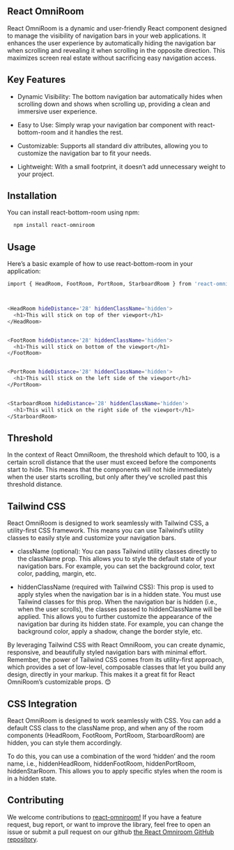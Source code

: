   ## React OmniRoom


  React OmniRoom is a dynamic and user-friendly React component designed to manage the visibility of navigation bars in your web applications. It enhances the user experience by automatically hiding the navigation bar when scrolling and revealing it when scrolling in the opposite direction. This maximizes screen real estate without sacrificing easy navigation access.

  ## Key Features

  - Dynamic Visibility: The bottom navigation bar automatically hides when scrolling down and shows when scrolling up, providing a clean and immersive user experience.

  - Easy to Use: Simply wrap your navigation bar component with react-bottom-room and it handles the rest.

  - Customizable: Supports all standard div attributes, allowing you to customize the navigation bar to fit your needs.

  - Lightweight: With a small footprint, it doesn’t add unnecessary weight to your project.

  ## Installation

  You can install react-bottom-room using npm:

  ```bash
    npm install react-omniroom
  ```

  ## Usage

  Here’s a basic example of how to use react-bottom-room in your application:

  ``` bash
  import { HeadRoom, FootRoom, PortRoom, StarboardRoom } from 'react-omniroom';



  <HeadRoom hideDistance='28' hiddenClassName='hidden'>
    <h1>This will stick on top of ther viewport</h1>
  </HeadRoom>


  <FootRoom hideDistance='28' hiddenClassName='hidden'>
    <h1>This will stick on bottom of the viewport</h1>
  </FootRoom>
  

  <PortRoom hideDistance='28' hiddenClassName='hidden'>
    <h1>This will stick on the left side of the viewport</h1>
  </PortRoom>


  <StarboardRoom hideDistance='28' hiddenClassName='hidden'>
    <h1>This will stick on the right side of the viewport</h1>
  </StarboardRoom>

  ```

  ## Threshold
  In the context of React OmniRoom, the threshold which default to 100, is a certain scroll distance that the user must exceed before the components start to hide. This means that the components will not hide immediately when the user starts scrolling, but only after they’ve scrolled past this threshold distance.


  ## Tailwind CSS
  React OmniRoom is designed to work seamlessly with Tailwind CSS, a utility-first CSS framework. This means you can use Tailwind’s utility classes to easily style and customize your navigation bars.

  - className (optional): You can pass Tailwind utility classes directly to the className prop. This allows you to style the default state of your navigation bars. For example, you can set the background color, text color, padding, margin, etc.

  - hiddenClassName (required with Tailwind CSS): This prop is used to apply styles when the navigation bar is in a hidden state. You must use Tailwind classes for this prop. When the navigation bar is hidden (i.e., when the user scrolls), the classes passed to hiddenClassName will be applied. This allows you to further customize the appearance of the navigation bar during its hidden state. For example, you can change the background color, apply a shadow, change the border style, etc.

  By leveraging Tailwind CSS with React OmniRoom, you can create dynamic, responsive, and beautifully styled navigation bars with minimal effort. Remember, the power of Tailwind CSS comes from its utility-first approach, which provides a set of low-level, composable classes that let you build any design, directly in your markup. This makes it a great fit for React OmniRoom’s customizable props. 😊


  ## CSS Integration
   React OmniRoom is designed to work seamlessly with CSS. You can add a default CSS class to the className prop, and when any of the room components (HeadRoom, FootRoom, PortRoom, StarboardRoom) are hidden, you can style them accordingly.

  To do this, you can use a combination of the word ‘hidden’ and the room name, i.e., hiddenHeadRoom, hiddenFootRoom, hiddenPortRoom, hiddenStarRoom. This allows you to apply specific styles when the room is in a hidden state.


  ## Contributing

  We welcome contributions to [react-omniroom!](https://www.npmjs.com/package/react-omniroom) If you have a feature request, bug report, or want to improve the library, feel free to open an issue or submit a pull request on our github [the React Omniroom GitHub repository](https://github.com/DamifeZion/react-omniroom).